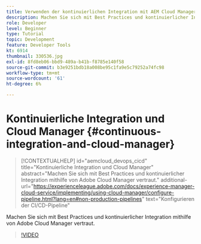 ```yaml
---
title: Verwenden der kontinuierlichen Integration mit AEM Cloud Manager
description: Machen Sie sich mit Best Practices und kontinuierlicher Integration mithilfe von Adobe Cloud Manager vertraut.
role: Developer
level: Beginner
type: Tutorial
topic: Development
feature: Developer Tools
kt: 6914
thumbnail: 330536.jpg
exl-id: 8fd8eb06-bbd9-489a-b41b-f8785e140f58
source-git-commit: b3e9251bdb18a008be95c1fa9e5c79252a74fc98
workflow-type: tm+mt
source-wordcount: '61'
ht-degree: 6%

---
```


# Kontinuierliche Integration und Cloud Manager {#continuous-integration-and-cloud-manager}

>[!CONTEXTUALHELP]
>id="aemcloud_devops_cicd"
>title="Kontinuierliche Integration und Cloud Manager"
>abstract="Machen Sie sich mit Best Practices und kontinuierlicher Integration mithilfe von Adobe Cloud Manager vertraut."
>additional-url="https://experienceleague.adobe.com/docs/experience-manager-cloud-service/implementing/using-cloud-manager/configure-pipeline.html?lang=en#non-production-pipelines" text="Konfigurieren der CI/CD-Pipeline"

Machen Sie sich mit Best Practices und kontinuierlicher Integration mithilfe von Adobe Cloud Manager vertraut.

>[!VIDEO](https://video.tv.adobe.com/v/330536?quality=12&learn=on)
